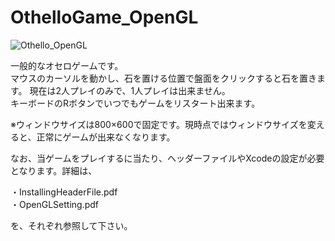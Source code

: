 # OthelloGame_OpenGL
![Othello_OpenGL](https://user-images.githubusercontent.com/9584187/28264409-c97c4046-6b25-11e7-8a38-a96cedc3b8a6.png)

一般的なオセロゲームです。  
マウスのカーソルを動かし、石を置ける位置で盤面をクリックすると石を置きます。
現在は2人プレイのみで、1人プレイは出来ません。  
キーボードのRボタンでいつでもゲームをリスタート出来ます。  
  
※ウィンドウサイズは800×600で固定です。現時点ではウィンドウサイズを変えると、正常にゲームが出来なくなります。

なお、当ゲームをプレイするに当たり、ヘッダーファイルやXcodeの設定が必要となります。詳細は、  

・InstallingHeaderFile.pdf  
・OpenGLSetting.pdf  

を、それぞれ参照して下さい。

